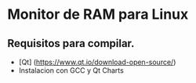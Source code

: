 # Monitor de RAM para Linux

## Requisitos para compilar.

* [Qt] (https://www.qt.io/download-open-source/)
* Instalacion con GCC y Qt Charts
